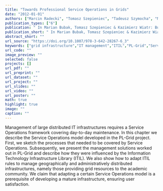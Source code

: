 ```yaml
---
title: "Towards Professional Service Operations in Grids"
date: "2012-01-01"
authors: ["Marcin Radecki", "Tomasz Szepieniec", "Tadeusz Szymocha", "Magda Szopa", "Malgorzata Krakowian"]
publication_types: ["6"]
publication: " In Marian Bubak, Tomasz Szepieniec & Kazimierz Wiatr: Building a National Distributed E-Infrastructure–PL-Grid: Scientific and Technical Achievements. 6  27--39. Berlin, Heidelberg: Springer https://doi.org/10.1007/978-3-642-28267-6_3. ISBN: 978-3-642-28267-6"
publication_short: " In Marian Bubak, Tomasz Szepieniec & Kazimierz Wiatr: Building a National Distributed E-Infrastructure–PL-Grid: Scientific and Technical Achievements. 6  27--39. Berlin, Heidelberg: Springer https://doi.org/10.1007/978-3-642-28267-6_3. ISBN: 978-3-642-28267-6"
abstract_short: ""
url_source: "https://doi.org/10.1007/978-3-642-28267-6_3"
keywords: ["grid infrastructure","IT management","ITIL","PL-Grid","Service Operations"]
url_code: ""
image_preview: ""
selected: false
projects: []
url_pdf: ""
url_preprint: ""
url_dataset: ""
url_project: ""
url_slides: ""
url_video: ""
url_poster: ""
math: true
highlight: true
image: ""
caption: ""
---
```

Management of large distributed IT infrastructures requires a Service Operations framework covering day-to-day maintenance. In this chapter we describe the Service Operations model developed in the PL-Grid project. First, we sketch the processes that needed to be covered by Service Operations. Subsequently, we present the management solutions worked out in PL-Grid and describe how they were influenced by the Information Technology Infrastructure Library (ITIL). We also show how to adapt ITIL rules to manage geographically and administratively distributed infrastructures, namely those providing grid resources to the academic community. We claim that adapting a certain Service Operations model is a prerequisite of developing a mature infrastructure, ensuring user satisfaction.
